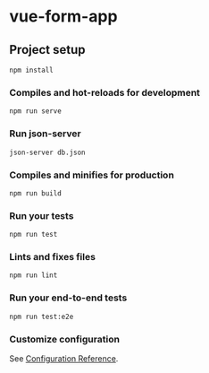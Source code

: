 # vue-form-app

## Project setup
```
npm install
```

### Compiles and hot-reloads for development
```
npm run serve
```

### Run json-server
```
json-server db.json
```

### Compiles and minifies for production
```
npm run build
```

### Run your tests
```
npm run test
```

### Lints and fixes files
```
npm run lint
```

### Run your end-to-end tests
```
npm run test:e2e
```

### Customize configuration
See [Configuration Reference](https://cli.vuejs.org/config/).
